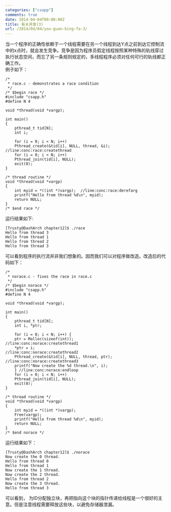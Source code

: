 ```yaml
---
categories: ["csapp"]
comments: true
date: 2014-04-04T00:00:00Z
title: 有关并发(3)
url: /2014/04/04/you-guan-bing-fa-3/
---
```


当一个程序的正确性依赖于一个线程需要在另一个线程到达Y点之前到达它控制流中的x点时，就会发生竞争。竞争是因为程序员假定线程按照某种特殊的轨线穿过执行状态空间，而忘了另一条规则规定的，多线程程序必须对任何可行的轨线都正确工作。    
例子如下：    

```
/* 
 * race.c - demonstrates a race condition
 */
/* $begin race */
#include "csapp.h"
#define N 4

void *thread(void *vargp);

int main() 
{
    pthread_t tid[N];
    int i;

    for (i = 0; i < N; i++) 
	Pthread_create(&tid[i], NULL, thread, &i); //line:conc:race:createthread
    for (i = 0; i < N; i++) 
	Pthread_join(tid[i], NULL);
    exit(0);
}

/* thread routine */
void *thread(void *vargp) 
{
    int myid = *((int *)vargp);  //line:conc:race:derefarg
    printf("Hello from thread %d\n", myid);
    return NULL;
}
/* $end race */

```
运行结果如下:    

```
[Trusty@DashArch chapter12]$ ./race 
Hello from thread 3
Hello from thread 1
Hello from thread 2
Hello from thread 3

```
可以看到程序的执行流并非我们想象的。因而我们可以对程序做改造。改造后的代码如下：    

```
/* 
 * norace.c - fixes the race in race.c
 */
/* $begin norace */
#include "csapp.h"
#define N 4

void *thread(void *vargp);

int main() 
{
    pthread_t tid[N];
    int i, *ptr;

    for (i = 0; i < N; i++) {
	ptr = Malloc(sizeof(int));                    //line:conc:norace:createthread1
	*ptr = i;                                     //line:conc:norace:createthread2
	Pthread_create(&tid[i], NULL, thread, ptr);   //line:conc:norace:createthread3
	printf("Now create the %d thread.\n", i);
    } //line:conc:norace:endloop
    for (i = 0; i < N; i++) 
	Pthread_join(tid[i], NULL);
    exit(0);
}

/* thread routine */
void *thread(void *vargp) 
{
    int myid = *((int *)vargp);
    Free(vargp); 
    printf("Hello from thread %d\n", myid);
    return NULL;
}
/* $end norace */

```
运行结果如下：    

```
[Trusty@DashArch chapter12]$ ./norace 
Now create the 0 thread.
Hello from thread 0
Hello from thread 1
Now create the 1 thread.
Now create the 2 thread.
Hello from thread 2
Now create the 3 thread.
Hello from thread 3

```
可以看到， 为ID分配独立块，再把指向这个块的指针传递给线程是一个很好的主意。但是注意线程需要释放这些块，以避免存储器泄漏。
